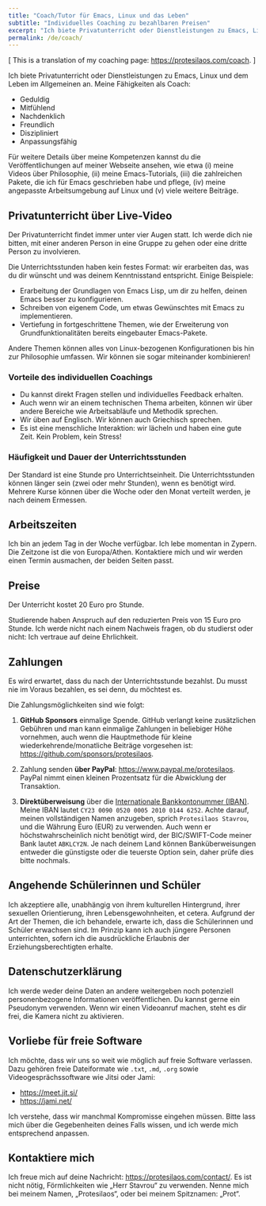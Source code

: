 ```yaml
---
title: "Coach/Tutor für Emacs, Linux und das Leben"
subtitle: "Individuelles Coaching zu bezahlbaren Preisen"
excerpt: "Ich biete Privatunterricht oder Dienstleistungen zu Emacs, Linux und das Leben. Die Preise sind bezahlbar."
permalink: /de/coach/
---
```


[ This is a translation of my coaching page: <https://protesilaos.com/coach>. ]

Ich biete Privatunterricht oder Dienstleistungen zu Emacs, Linux und
dem Leben im Allgemeinen an. Meine Fähigkeiten als Coach:

- Geduldig
- Mitfühlend
- Nachdenklich
- Freundlich
- Diszipliniert
- Anpassungsfähig

Für weitere Details über meine Kompetenzen kannst du die
Veröffentlichungen auf meiner Webseite ansehen, wie etwa (i) meine
Videos über Philosophie, (ii) meine Emacs-Tutorials, (iii) die
zahlreichen Pakete, die ich für Emacs geschrieben habe und pflege,
(iv) meine angepasste Arbeitsumgebung auf Linux und (v) viele weitere
Beiträge.

## Privatunterricht über Live-Video

Der Privatunterricht findet immer unter vier Augen statt. Ich werde
dich nie bitten, mit einer anderen Person in eine Gruppe zu gehen oder
eine dritte Person zu involvieren.

Die Unterrichtsstunden haben kein festes Format: wir erarbeiten das,
was du dir wünscht und was deinem Kenntnisstand entspricht. Einige
Beispiele:

- Erarbeitung der Grundlagen von Emacs Lisp, um dir zu helfen, deinen
  Emacs besser zu konfigurieren.
- Schreiben von eigenem Code, um etwas Gewünschtes mit Emacs zu
  implementieren.
- Vertiefung in fortgeschrittene Themen, wie der Erweiterung von
  Grundfunktionalitäten bereits eingebauter Emacs-Pakete.

Andere Themen können alles von Linux-bezogenen Konfigurationen bis hin
zur Philosophie umfassen. Wir können sie sogar miteinander
kombinieren!

### Vorteile des individuellen Coachings

- Du kannst direkt Fragen stellen und individuelles Feedback erhalten.
- Auch wenn wir an einem technischen Thema arbeiten, können wir über
  andere Bereiche wie Arbeitsabläufe und Methodik sprechen.
- Wir üben auf Englisch. Wir können auch Griechisch sprechen.
- Es ist eine menschliche Interaktion: wir lächeln und haben eine gute
  Zeit. Kein Problem, kein Stress!

### Häufigkeit und Dauer der Unterrichtsstunden

Der Standard ist eine Stunde pro Unterrichtseinheit. Die
Unterrichtsstunden können länger sein (zwei oder mehr Stunden), wenn
es benötigt wird. Mehrere Kurse können über die Woche oder den Monat
verteilt werden, je nach deinem Ermessen.

## Arbeitszeiten

Ich bin an jedem Tag in der Woche verfügbar. Ich lebe momentan in Zypern.
Die Zeitzone ist die von Europa/Athen. Kontaktiere mich und wir werden
einen Termin ausmachen, der beiden Seiten passt.

## Preise

Der Unterricht kostet 20 Euro pro Stunde.

Studierende haben Anspruch auf den reduzierten Preis von 15 Euro 
pro Stunde. Ich werde nicht nach einem Nachweis fragen, ob
du studierst oder nicht: Ich vertraue auf deine Ehrlichkeit.

## Zahlungen

Es wird erwartet, dass du nach der Unterrichtsstunde bezahlst. Du
musst nie im Voraus bezahlen, es sei denn, du möchtest es.

Die Zahlungsmöglichkeiten sind wie folgt:

1. **GitHub Sponsors** einmalige Spende. GitHub verlangt keine
   zusätzlichen Gebühren und man kann einmalige Zahlungen in
   beliebiger Höhe vornehmen, auch wenn die Hauptmethode für kleine
   wiederkehrende/monatliche Beiträge vorgesehen ist:
   <https://github.com/sponsors/protesilaos>.

2. Zahlung senden **über PayPal**:
   <https://www.paypal.me/protesilaos>. PayPal nimmt einen kleinen
   Prozentsatz für die Abwicklung der Transaktion.

3. **Direktüberweisung** über die [Internationale Bankkontonummer
   (IBAN)](https://de.wikipedia.org/wiki/Internationale_Bankkontonummer).
   Meine IBAN lautet `CY23 0090 0520 0005 2010 0144 6252`. Achte
   darauf, meinen vollständigen Namen anzugeben, sprich `Protesilaos
   Stavrou`, und die Währung Euro (EUR) zu verwenden. Auch wenn er
   höchstwahrscheinlich nicht benötigt wird, der BIC/SWIFT-Code meiner
   Bank lautet `ABKLCY2N`. Je nach deinem Land können
   Banküberweisungen entweder die günstigste oder die teuerste Option
   sein, daher prüfe dies bitte nochmals.

## Angehende Schülerinnen und Schüler

Ich akzeptiere alle, unabhängig von ihrem kulturellen Hintergrund,
ihrer sexuellen Orientierung, ihren Lebensgewohnheiten, et cetera.
Aufgrund der Art der Themen, die ich behandele, erwarte ich, dass die
Schülerinnen und Schüler erwachsen sind. Im Prinzip kann ich auch
jüngere Personen unterrichten, sofern ich die ausdrückliche Erlaubnis
der Erziehungsberechtigten erhalte.

## Datenschutzerklärung

Ich werde weder deine Daten an andere weitergeben noch potenziell
personenbezogene Informationen veröffentlichen. Du kannst gerne ein
Pseudonym verwenden. Wenn wir einen Videoanruf machen, steht es dir
frei, die Kamera nicht zu aktivieren.

## Vorliebe für freie Software

Ich möchte, dass wir uns so weit wie möglich auf freie Software
verlassen. Dazu gehören freie Dateiformate wie `.txt`, `.md`,
`.org` sowie Videogesprächssoftware wie Jitsi oder Jami:

- <https://meet.jit.si/>
- <https://jami.net/>

Ich verstehe, dass wir manchmal Kompromisse eingehen müssen. Bitte
lass mich über die Gegebenheiten deines Falls wissen, und ich werde
mich entsprechend anpassen.

## Kontaktiere mich

Ich freue mich auf deine Nachricht:
<https://protesilaos.com/contact/>. Es ist nicht nötig, Förmlichkeiten
wie „Herr Stavrou“ zu verwenden. Nenne mich bei meinem Namen, „Protesilaos“,
oder bei meinem Spitznamen: „Prot“.
